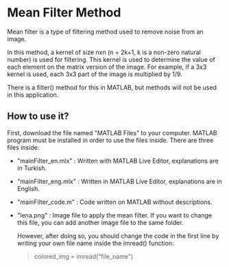 # Mean Filter Method

Mean filter is a type of filtering method used to remove noise from an image.

In this method, a kernel of size nxn (n = 2k+1, k is a non-zero natural number) is used for filtering. This kernel is used to determine the value of each element on the matrix version of the image. For example, if a 3x3 kernel is used, each 3x3 part of the image is multiplied by 1/9.

There is a filter() method for this in MATLAB, but methods will not be used in this application.

## How to use it?

First, download the file named "MATLAB Files" to your computer. MATLAB program must be installed in order to use the files inside. There are three files inside:

- "mainFilter_en.mlx" : Written with MATLAB Live Editor, explanations are in Turkish.
- "mainFilter_eng.mlx" : Written in MATLAB Live Editor, explanations are in English.
- "mainFilter_code.m" : Code written on MATLAB without descriptions.
- "lena.png" : Image file to apply the mean filter. If you want to change this file, you can add another image file to the same folder.

  However, after doing so, you should change the code in the first line by writing your own file name inside the imread() function:
    > colored_img = imread("file_name")

